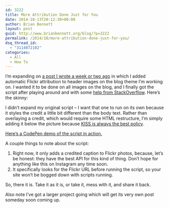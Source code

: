 ```yaml
---
id: 3222
title: More Attribution Done Just for You
date: 2014-10-13T20:12:30+00:00
author: Brian Bennett
layout: post
guid: http://www.brianbennett.org/blog/?p=3222
permalink: /2014/10/more-attribution-done-just-for-you/
dsq_thread_id:
  - "3114072102"
categories:
  - All
  - How To
---
```

I&#8217;m expanding on [a post I wrote a week or two ago](http://blog.ohheybrian.com/if-youre-not-going-to-use-attribution-ill-just-do-it-for-you/) in which I added automatic Flickr attribution to header images on the blog theme I&#8217;m working on. I wanted it to be done on all images on the blog, and I finally got the script after playing around and with some [help from StackOverflow](http://stackoverflow.com/questions/26348904/run-script-for-each-image-in-the-same-class). Here&#8217;s the skinny:

I didn&#8217;t expand my original script &#8211; I want that one to run on its own because it styles the credit a little bit different than the body text. Rather than overlaying a credit, which would require some HTML restructure, I&#8217;m simply adding it below the picture because [KISS is always the best policy](http://en.wikipedia.org/wiki/KISS_principle).

[Here&#8217;s a CodePen demo of the script in action.](http://codepen.io/bbennett/pen/eBwpK)



A couple things to note about the script:

  1. Right now, it only adds a credited caption to Flickr photos, because, let&#8217;s be honest: they have the best API for this kind of thing. Don&#8217;t hope for anything like this on Instagram any time soon.
  2. It specifically looks for the Flickr URL before running the script, so your site won&#8217;t be bogged down with scripts running.

So, there it is. Take it as it is, or take it, mess with it, and share it back.

Also note I&#8217;ve got a larger project going which will get its very own post someday soon coming up.